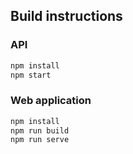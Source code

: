 ## Build instructions

### API
```bash
npm install
npm start
```

### Web application
```bash
npm install
npm run build
npm run serve
```
